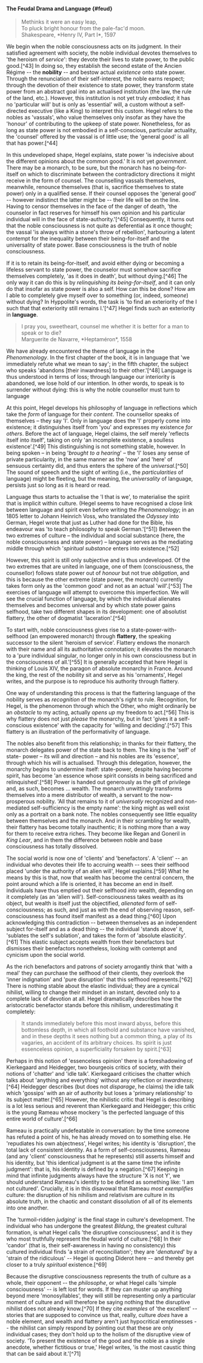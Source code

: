 #### The Feudal Drama and Language {#feud}

<blockquote class="short epigraph">Methinks it were an easy leap,<br/>To pluck bright honour from the pale-fac'd moon. <footer>Shakespeare, *Henry IV, Part I*, 1597</footer></blockquote>

We begin when the noble consciousness acts on its judgment. In their satisfied
agreement with society, the noble individual devotes themselves to 'the heroism
of *service*': they devote their lives to state power, to the public good.[^43]
In doing so, they establish the second estate of the Ancien Régime -- the
**nobility** -- and bestow actual *existence* onto state power. Through the
renunciation of their self-interest, the noble earns respect; through the
devotion of their existence to state power, they transform state power from an
abstract goal into an actualised institution (the law, the rule of the land,
etc.). However, this institution is not yet truly *embodied*; it has no
'particular will' but is only as 'essential' will, a custom without a
self-directed executive (like a King) to interpret this custom. Hegel refers to
the nobles as 'vassals', who value themselves only insofar as they have the
'honour' of contributing to the upkeep of state power. Nonetheless, for as long
as state power is not embodied in a self-conscious, particular actuality, the
'counsel' offered by the vassal is of little use; the 'general good' is all that
has power.[^44]

In this undeveloped shape, Hegel explains, state power 'is indecisive about the
different opinions about the common good.' It is not yet *government*. There may
be a monarch, to be sure, but the monarch has no being-for-itself on which to
discriminate between the contradictory directions it might receive in the form
of counsel. The counselling vassals themselves, meanwhile, renounce themselves
(that is, sacrifice themselves to state power) only in a qualified sense. If
their counsel opposes the 'general good' -- however indistinct the latter might
be -- their life will be on the line. Having to censor themselves in the face of
the danger of death, 'the counselor in fact reserves for himself his own opinion
and his particular individual will in the face of state-authority.'[^45]
Consequently, it turns out that the noble consciousness is not quite as
deferential as it once thought; the vassal 'is always within a stone's throw of
rebellion', harbouring a latent contempt for the inequality between their
being-for-itself and the universality of state power. Base consciousness is the
truth of noble consciousness.

If it is to retain its being-for-itself, and avoid either dying or becoming a
lifeless servant to state power, the counselor must somehow sacrifice themselves
completely, 'as it does in death', but without dying.[^46] The only way it can
do this is by *relinquishing its being-for-itself*, and it can only do that
insofar as state power is also a self. How can this be done? How am I able to
completely give myself over to something (or, indeed, some*one*) without dying?
In Hyppolite's words, the task is 'to find an exteriority of the I such that
that exteriority still remains I.'[^47] Hegel finds such an exteriority in
**language**.

<blockquote class="epigraph">I pray you, sweetheart, counsel me whether it is better for a man to speak or to die? <footer>Marguerite de Navarre, *Heptaméron*, 1558</footer></blockquote>

We have already encountered the theme of language in the *Phenomenology*. In the
first chapter of the book, it is in language that 'we immediately refute what we
mean to say'; in the fifth chapter, the subject who speaks 'abandons [their
inwardness] to their other.'[^48] Language is thus understood in terms of loss;
through language our interiority is abandoned, we lose hold of our intention. In
other words, to speak is to surrender without dying: this is why the noble
counsellor must turn to language

At this point, Hegel develops his philosophy of language in reflections which
take the *form* of language for their *content*. The counsellor speaks of
themselves – they say 'I'. Only in language does the 'I' properly come into
existence; it distinguishes itself from 'you' and expresses my existence *for
others*. Before the act of language, Hegel claims, the self merely 'reflects
itself into itself', taking on only 'an incomplete existence, a soulless
existence'.[^49] This distinguishing is not something stable, however. In being
spoken – in being '*brought to a hearing*' – the 'I' loses any sense of private
particularity, in the same manner as the 'now' and 'here' of sensuous certainty
did, and thus enters the sphere of the *universal*.[^50] The sound of speech and
the sight of writing (i.e., the *particularities* of language) might be
fleeting, but the meaning, the *universality* of language, persists just so long
as it is heard or read.

Language thus starts to actualise the 'I that is we', to materialise the spirit
that is implicit within culture. (Hegel seems to have recognised a close link
between language and spirit even before writing the *Phenomenology*; in an 1805
letter to Johann Heinrich Voss, who translated the *Odyssey* into German, Hegel
wrote that just as Luther had done for the Bible, his endeavour was 'to teach
philosophy to speak German.'[^51]) Between the two extremes of culture – the
individual and social substance (here, the noble consciousness and state power)
– language serves as the mediating middle through which '*spiritual substance*
enters into existence.[^52]

However, this spirit is still only subjective and is thus undeveloped. Of the
two extremes that are united in language, one of them (consciousness, the
counsellor) follows state power out of *honour* but not true *obligation*, and
this is because the other extreme (state power, the monarch) currently takes
form only as the 'common good' and not as an actual '*will*'.[^53] The exercises
of language will attempt to overcome this imperfection. We will see the crucial
function of language, by which the individual alienates themselves and becomes
universal and by which state power gains selfhood, take two different shapes in
its development: one of absolutist flattery, the other of dogmatist
'laceration'.[^54]

To start with, noble consciousness gives rise to a state-power-with-selfhood (an
empowered monarch) through **flattery**, the speaking successor to the silent
'heroism of service'. Flattery endows the monarch with their name and all its
authoritative connotation; it elevates the monarch to a 'pure individual
singular, no longer only in his own consciousness but in the consciousness of
all.'[^55] It is generally accepted that here Hegel is thinking of Louis XIV,
the paragon of absolute monarchy in France. Around the king, the rest of the
nobility sit and serve as his 'ornaments', Hegel writes, and the purpose is to
reproduce his authority through flattery.

One way of understanding this process is that the flattering language of the
nobility serves as *recognition* of the monarch's right to rule. Recognition,
for Hegel, is the phenomenon through which the Other, who might ordinarily be an
*obstacle* to my acting, actually *opens up* my freedom to act.[^56] This is why
flattery does not just *please* the monarchy, but in fact 'gives it a
self-conscious existence' with the capacity for 'willing and deciding'.[^57]
This flattery is an illustration of the performativity of language.

The nobles also benefit from this relationship; in thanks for their flattery,
the monarch delegates power of the state back to them. The king is the 'self' of
state- power – its will and direction – and his nobles are its 'essence',
through which his will is actualised. Through this delegation, however, the
monarchy begins to undermine itself: state-power, despite having become spirit,
has become 'an essence whose spirit consists in being sacrificed and
relinquished'.[^58] Power is handed out generously as the gift of privilege and,
as such, becomes … wealth. The monarch unwittingly transforms themselves into a
mere distributor of wealth, a servant to the now-prosperous nobility. 'All that
remains to it of *universally* recognized and non-mediated self-sufficiency is
the empty name': the king might as well exist only as a portrait on a bank note.
The nobles consequently see little equality between themselves and the monarch.
And in their scrambling for wealth, their flattery has become totally
inauthentic; it is nothing more than a way for them to receive extra riches.
They become like Regan and Goneril in *King Lear*, and in them the difference
between noble and base consciousness has totally dissolved.

The social world is now one of 'clients' and 'benefactors'. A 'client' -- an
individual who devotes their life to accruing wealth -- sees their selfhood
placed 'under the authority of an alien will', Hegel explains.[^59] What he
means by this is that, now that wealth has become the central concern, the point
around which a life is oriented, it has become an end in itself. Individuals
have thus emptied out their selfhood *into* wealth, depending on it completely
(as an 'alien will'). Self-consciousness takes wealth as its object, but wealth
is itself just the objectified, *alienated* form of self-consciousness; as such,
and just as with the end of observing reason, self-consciousness has found
itself manifest as a dead thing.[^60] Upon acknowledging this contradiction --
between themselves as an independent subject for-itself and as a dead thing --
the individual 'stands above' it, 'sublates the self's sublation', and takes the
form of 'absolute elasticity'.[^61] This elastic subject accepts wealth from
their benefactors but dismisses their benefactors nonetheless, looking with
contempt and cynicism upon the social world.

As the rich benefactors and patrons of society arrogantly think that 'with a
meal' they can purchase the selfhood of their clients, they overlook the 'inner
indignation' and 'pure disruption' that this selfhood represents.[^62] There is
nothing stable about the elastic individual; they are a cynical nihilist,
willing to change their mindset in an instant, devoted only to a complete lack
of devotion at all. Hegel dramatically describes how the aristocratic
benefactor stands before this nihilism, underestimating it completely:

> It stands immediately before this most inward abyss, before this bottomless
> depth, in which all foothold and substance have vanished, and in these depths
> it sees nothing but a common thing, a play of its vagaries, an accident of its
> arbitrary choices. Its spirit is just essenceless opinion, a superficiality
> forsaken by spirit.[^63]

Perhaps in this notion of 'essenceless opinion' there is a foreshadowing of
Kierkegaard and Heidegger, two bourgeois critics of society, with their notions
of 'chatter' and 'idle talk'. Kierkegaard criticises the chatter which talks
about 'anything and everything' without any reflection or *inwardness*;[^64]
Heidegger describes (but does not *disparage*, he claims) the idle talk which
'gossips' with an air of authority but loses a 'primary relationship' to its
subject matter.[^65] However, the nihilistic critic that Hegel is describing is
a lot less serious and reverent than Kierkegaard and Heidegger; this critic is
the young Rameau whose mockery 'is the perfected language of this entire world
of culture'.[^66]

Rameau is practically undefeatable in conversation: by the time someone has
refuted a point of his, he has already moved on to something else. He
'repudiates his own abjectness', Hegel writes; his identity is 'disruption', the
total lack of consistent identity. As a form of self-consciousness, Rameau (and
any 'client' consciousness that he represents) still asserts himself and his
identity, but 'this identical judgment is at the same time the infinite
judgment': that is, his identity is defined by a negation.[^67] Keeping in mind
that infinite judgments always have the structure 'X is not Y', we should
understand Rameau's identity to be defined as something like: 'I am not
cultured'. Crucially, it is in this disavowal that Rameau *most exemplifies*
culture: the disruption of his nihilism and relativism are culture in its
absolute truth, in the chaotic and constant dissolution of all of its elements
into one another.

The 'turmoil-ridden *judging*' is the final stage in culture's development. The
individual who has undergone the greatest *Bildung*, the greatest cultural
formation, is what Hegel calls 'the disruptive consciousness', and it is they
who most truthfully represent the feudal world of culture.[^68] In their
'candor' (that is, their self-awareness in having no consistency) this cultured
individual finds 'a strain of reconciliation'; they are '*denatured*' by a 'strain
of the ridiculous' -- Hegel is quoting Diderot here -- and thereby get closer to
a truly *spiritual* existence.[^69]

Because the disruptive consciousness represents the truth of culture as a whole,
their opponent -- the *philosophe*, or what Hegel calls 'simple consciousness'
-- is left lost for words. If they can muster up anything beyond mere
'monosyllables', they will still be representing only a particular moment of
culture and will therefore be saying nothing that the disruptive nihilist does
not already know.[^70] If they cite *examples* of 'the excellent' -- stories
that are supposed to convince us that, really, culture *does* have a noble
element, and wealth and flattery aren't just hypocritical emptinesses -- the
nihilist can simply respond by pointing out that these are only individual
cases; they don't hold up to the holism of the disruptive view of society. 'To
present the existence of the good and the noble as a single anecdote, whether
fictitious or true,' Hegel writes, 'is the most caustic thing that can be said
about it.'[^71]
